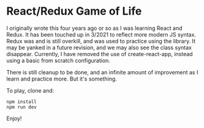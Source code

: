 # React/Redux Game of Life

I originally wrote this four years ago or so as I was learning React and Redux. It has been touched up in 3/2021 to reflect more modern JS syntax. Redux was and is still overkill, and was used to practice using the library. It may be yanked in a future revision, and we may also see the class syntax disappear. Currently, I have removed the use of create-react-app, instead using a basic from scratch configuration.

There is still cleanup to be done, and an infinite amount of improvement as I learn and practice more. But it's something.

To play, clone and:

```
npm install
npm run dev
```

Enjoy!
